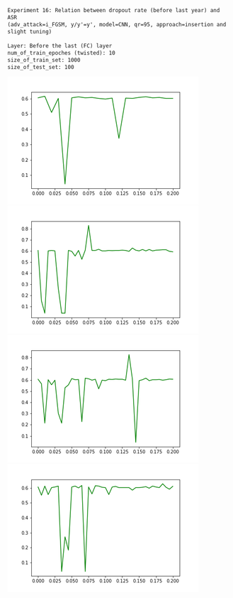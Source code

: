     Experiment 16: Relation between dropout rate (before last year) and ASR 
    (adv_attack=i_FGSM, y/y'=y', model=CNN, qr=95, approach=insertion and slight tuning)
  
    Layer: Before the last (FC) layer 
    num_of_train_epoches (twisted): 10
    size_of_train_set: 1000
    size_of_test_set: 100

<img src="../Images/Exp16/ASR_vs_dropout_2.png"/>
<img src="../Images/Exp16/ASR_vs_dropout_3.png"/>
<img src="../Images/Exp16/ASR_vs_dropout_4.png"/>
<img src="../Images/Exp16/ASR_vs_dropout_5.png"/>

